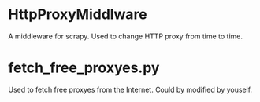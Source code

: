 # HttpProxyMiddlware
A middleware for scrapy. Used to change HTTP proxy from time to time.

# fetch_free_proxyes.py
Used to fetch free proxyes from the Internet. Could by modified by
youself.

